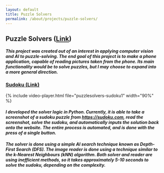 ```yaml
---
layout: default
title: Puzzle Solvers
permalink: /about/projects/puzzle-solvers/
---
```


<!-- !PAGE CONTENT! -->
<div id="page-about-projects" class="w3-main">
  <section id="puzzle-solvers" class="w3-container">
    <h2><b>Puzzle Solvers</b> (<a href="https://github.com/leeyanleryan/Puzzle-Solvers" target="_blank">Link</a>)</h2>
    <h5 style="margin-bottom:20px">
      This project was created out of an interest in applying computer vision and AI to puzzle-solving. The end goal of this project is to make a phone application, capable of reading 
      pictures taken from the phone. Its main functionality would be to solve puzzles, but I may choose to expand into a more general direction.
    </h5>
    <h3><u>Sudoku (<a href="https://github.com/leeyanleryan/Puzzle-Solvers/tree/main/Sudoku%20(Classic)" target="_blank">Link</a>)</u></h3>
    <div style="display:flex; justify-content:center; gap:10px; align-items:center;">
      {% include video-player.html file="puzzlesolvers-sudoku1" width="90%" %}
    </div>
    <h5 style="margin-bottom:20px">
      I developed the solver logic in Python. Currently, it is able to take a screenshot of a sudoku puzzle from <a href="https://sudoku.com" target="_blank">https://sudoku.com</a>,
      read the screenshot, solve the sudoku, and automatically inputs the solution back onto the website. The entire process is automated, and is done with the press
      of a single button.
    </h5>
    <h5>
      The solver is done using a simple AI search technique known as Depth-First Search (DFS). The image reader is done using a technique similar to the k-Nearest Neighbours (kNN) 
      algorithm. Both solver and reader are using inefficient methods, so it takes approximately 5-10 seconds to solve the sudoku, depending on the complexity.
    </h5>
  </section>
</div>